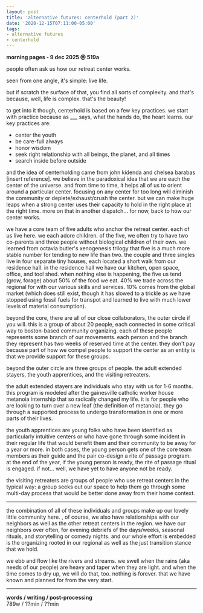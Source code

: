 ```yaml
---
layout: post
title: 'alternative futures: centerhold (part 2)'
date: '2020-12-15T07:11:00-05:00'
tags:
- alternative futures
- centerhold
--- 
```


**morning pages - 9 dec 2025 @ 519a**


<!-- {:target="_blank"} -->

people often ask us how our retreat center works. 

seen from one angle, it's simple: live life. 

but if scratch the surface of that, you find all sorts of complexity. and that's because, well, life is complex. that's the beauty! 

to get into it though, centerhold is based on a few key practices. we start with practice because as ___ says, what the hands do, the heart learns. our key practices are:

* center the youth
* be care-full always
* honor wisdom
* seek right relationship with all beings, the planet, and all times
* search inside before outside

and the idea of centerholding came from john kidenda and chelsea barabas [insert reference]. we believe in the paradoxical idea that we are each the center of the universe. and from time to time, it helps all of us to orient around a particular center. focusing on any center  for too long will diminish the community or deplete/exhaust/crush the center. but we can make huge leaps when a strong center uses their capacity to hold in the right place at the right time. more on that in another dispatch... for now, back to how our center works.

we have a core team of five adults who anchor the retreat center. each of us live here. we each adore children. of the five, we often try to have two co-parents and three people without biological children of their own. we learned from octavia butler's xenogenesis trilogy that five is a much more stable number for tending to new life than two. the couple and three singles live in four separate tiny houses, each located a short walk from our residence hall. in the residence hall we have our kitchen, open space, office, and tool shed. when nothing else is happening, the five us tend (grow, forage) about 50% of the food we eat. 40% we trade across the regional for with our various skills and services. 10% comes from the global market (which does still exist, though it has slowed to a trickle as we have stopped using fossil fuels for transpot and learned to live with much lower levels of material consumption). 

beyond the core, there are all of our close collaborators, the outer circle if you will. this is a group of about 20 people, each connected in some critical way to boston-based community organizing. each of these people represents some branch of our movements. each person and the branch they represent has two weeks of reserved time at the center. they don't pay because part of how we compel people to support the center as an entity is that we provide support for these groups. 

beyond the outer circle are three groups of people. the adult extended stayers, the youth apprentices, and the visiting retreaters.

the adult extended stayers are individuals who stay with us for 1-6 months. this program is modeled after the gainesville catholic worker house metanoia internship that so radically changed my life. it is for people who are looking to turn over a new leaf (the definition of metanoia). they go through a supported process to undergo transformation in one or more parts of their lives. 

the youth apprentices are young folks who have been identified as particularly intuitive centers or who have gone through some incident in their regular life that would benefit them and their community to be away for a year or more. in both cases, the young person gets one of the core team members as their guide and the pair co-design a rite of passage program. at the end of the year, if the young person is ready, the rite of passage ritual is engaged. if not... well, we have yet to have anyone not be ready. 

the visiting retreaters are groups of people who use retreat centers in the typical way: a group seeks out our space to help them go through some multi-day process that would be better done away from their home context. 

---

the combination of all of these individuals and groups make up our lovely little community here. , of course, we also have relationships with our neighbors as well as the other retreat centers in the region. we have our neighbors over often, for evening debriefs of the days/weeks, seasonal rituals, and storytelling or comedy nights. and our whole effort is embedded is the organizing rooted in our regional as well as the just transition stance that we hold. 

we ebb and flow like the rivers and streams. we swell when the rains (aka needs of our people) are heavy and taper when they are light. and when the time comes to dry up, we will do that, too. nothing is forever. that we have known and planned for from the very start. 

---


<!-- hyperlink bank -->


<!-- &#042; = asterisk -->
<!-- &#039; = single quote '-->

**words / writing / post-processing**  
789w / ??min / ??min